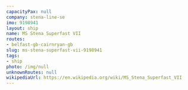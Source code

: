 ```yaml
---
capacityPax: null
company: stena-line-se
imo: 9198941
layout: ship
name: MS Stena Superfast VII
routes:
- belfast-gb-cairnryan-gb
slug: ms-stena-superfast-vii-9198941
tags:
- ship
photo: /img/null
unknownRoutes: null
wikipediaUrl: https://en.wikipedia.org/wiki/MS_Stena_Superfast_VII
---
```

